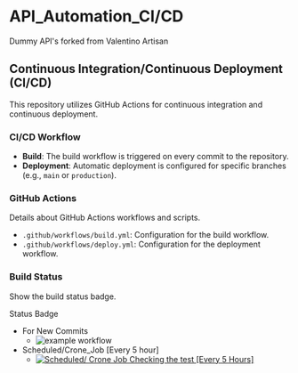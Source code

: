 # API_Automation_CI/CD

Dummy API's forked from Valentino Artisan
## Continuous Integration/Continuous Deployment (CI/CD)

This repository utilizes GitHub Actions for continuous integration and continuous deployment.

### CI/CD Workflow

- **Build**: The build workflow is triggered on every commit to the repository.
- **Deployment**: Automatic deployment is configured for specific branches (e.g., `main` or `production`).

### GitHub Actions

Details about GitHub Actions workflows and scripts.

- `.github/workflows/build.yml`: Configuration for the build workflow.
- `.github/workflows/deploy.yml`: Configuration for the deployment workflow.

### Build Status

Show the build status badge.

Status Badge<br>
  - For New Commits <br>
    - ![example workflow](https://github.com/Aravindh-s14/API_Automation_Project/actions/workflows/postman.yml/badge.svg)
  - Scheduled/Crone_Job [Every 5 hour] <br>
    - [![Scheduled/ Crone Job Checking the test [Every 5 Hours]](https://github.com/Aravindh-s14/API_Automation_Project/actions/workflows/postman_cronJob.yml/badge.svg)](https://github.com/Aravindh-s14/API_Automation_Project/actions/workflows/postman_cronJob.yml)
